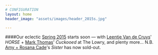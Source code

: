 ```yaml
---
# CONFIGURATION
layout: home
header_image: "assets/images/header_2015s.jpg"

---
```

####Our eclectic [Spring 2015](/current/2015-spring) starts soon — with [Leentje Van de Cruys](/current/2015-spring/vandecruys)' *HORSE* + [Mark Thomas](/current/2015-spring/thomas)' *Cuckooed* at The Lowry, and plenty more… N.B. [Amy + Rosana Cade](/current/2015-spring/cade)'s *Sister* has now sold-out.
